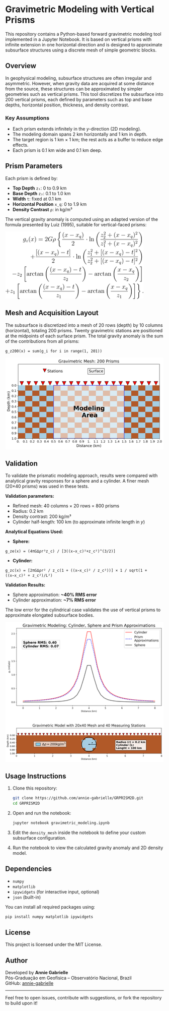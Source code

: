 # Gravimetric Modeling with Vertical Prisms

This repository contains a Python-based forward gravimetric modeling tool implemented in a Jupyter Notebook. It is based on vertical prisms with infinite extension in one horizontal direction and is designed to approximate subsurface structures using a discrete mesh of simple geometric blocks.

## Overview

In geophysical modeling, subsurface structures are often irregular and asymmetric. However, when gravity data are acquired at some distance from the source, these structures can be approximated by simpler geometries such as vertical prisms. This tool discretizes the subsurface into 200 vertical prisms, each defined by parameters such as top and base depths, horizontal position, thickness, and density contrast.

### Key Assumptions

- Each prism extends infinitely in the *y*-direction (2D modeling).
- The modeling domain spans 2 km horizontally and 1 km in depth.
- The target region is 1 km × 1 km; the rest acts as a buffer to reduce edge effects.
- Each prism is 0.1 km wide and 0.1 km deep.

## Prism Parameters

Each prism is defined by:

- **Top Depth** `z₁`: 0 to 0.9 km  
- **Base Depth** `z₂`: 0.1 to 1.0 km  
- **Width** `t`: fixed at 0.1 km  
- **Horizontal Position** `x_q`: 0 to 1.9 km  
- **Density Contrast** `ρ`: in kg/m³  

The vertical gravity anomaly is computed using an adapted version of the formula presented by Luiz (1995), suitable for vertical-faced prisms:

![Gravimetric Equation](Figures/gravity_equation.png)

## Mesh and Acquisition Layout

The subsurface is discretized into a mesh of 20 rows (depth) by 10 columns (horizontal), totaling 200 prisms. Twenty gravimetric stations are positioned at the midpoints of each surface prism. The total gravity anomaly is the sum of the contributions from all prisms:

```
g_z200(x) = sum(g_i for i in range(1, 201))
```

![Mesh 20x10](Figures/Mesh_20x10.png)

## Validation

To validate the prismatic modeling approach, results were compared with analytical gravity responses for a sphere and a cylinder. A finer mesh (20×40 prisms) was used in these tests.

**Validation parameters:**

- Refined mesh: 40 columns × 20 rows = 800 prisms  
- Radius: 0.2 km  
- Density contrast: 200 kg/m³  
- Cylinder half-length: 100 km (to approximate infinite length in *y*)

**Analytical Equations Used:**

- **Sphere:**

```
g_ze(x) = (4πGΔρr³z_c) / [3((x−x_c)²+z_c²)^(3/2)]
```

- **Cylinder:**

```
g_zc(x) = [2πGΔρr² / z_c(1 + ((x−x_c)² / z_c²))] × 1 / sqrt(1 + ((x−x_c)² + z_c²)/L²)
```

**Validation Results:**

- Sphere approximation: **~40% RMS error**
- Cylinder approximation: **~7% RMS error**

The low error for the cylindrical case validates the use of vertical prisms to approximate elongated subsurface bodies.

![Validation Plot](Figures/gravimetric_Validation.png)

## Usage Instructions

1. Clone this repository:
   ```bash
   git clone https://github.com/annie-gabrielle/GRPRISM2D.git
   cd GRPRISM2D
   ```

2. Open and run the notebook:
   ```bash
   jupyter notebook gravimetric_modeling.ipynb
   ```

3. Edit the `density_mesh` inside the notebook to define your custom subsurface configuration.

4. Run the notebook to view the calculated gravity anomaly and 2D density model.

## Dependencies

- `numpy`
- `matplotlib`
- `ipywidgets` (for interactive input, optional)
- `json` (built-in)

You can install all required packages using:

```bash
pip install numpy matplotlib ipywidgets
```

## License

This project is licensed under the MIT License.

## Author

Developed by **Annie Gabrielle**  
Pós-Graduação em Geofísica – Observatório Nacional, Brazil  
GitHub: [annie-gabrielle](https://github.com/annie-gabrielle)

---

Feel free to open issues, contribute with suggestions, or fork the repository to build upon it!
